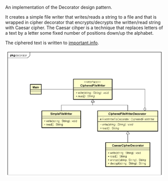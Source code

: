 An implementation of the Decorator design pattern.

It creates a simple file writer that writes/reads a string to a file and that is wrapped in cipher decorator that encrypts/decrypts the written/read string with Caesar cipher. The Caesar cihper is a technique that replaces letters of a text by a letter some fixed number of positions down/up the alphabet.

The ciphered text is written to [important.info](important.info).

![alt text](UML%2006%20Decorator.png)
